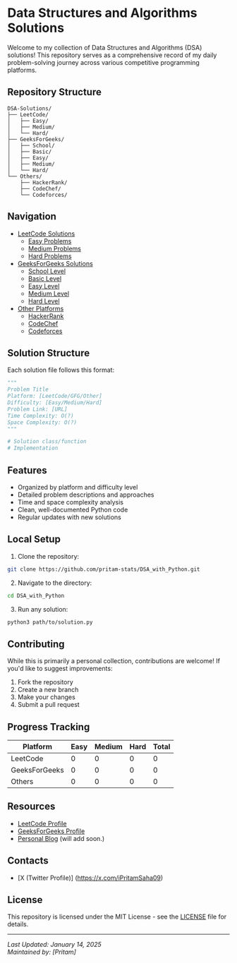 # Data Structures and Algorithms Solutions

Welcome to my collection of Data Structures and Algorithms (DSA) solutions! This repository serves as a comprehensive record of my daily problem-solving journey across various competitive programming platforms.

## Repository Structure

```
DSA-Solutions/
├── LeetCode/
│   ├── Easy/
│   ├── Medium/
│   └── Hard/
├── GeeksForGeeks/
│   ├── School/
│   ├── Basic/
│   ├── Easy/
│   ├── Medium/
│   └── Hard/
└── Others/
    ├── HackerRank/
    ├── CodeChef/
    └── Codeforces/
```

## Navigation

- [LeetCode Solutions](./LeetCode)
  - [Easy Problems](./LeetCode/Easy)
  - [Medium Problems](./LeetCode/Medium)
  - [Hard Problems](./LeetCode/Hard)
- [GeeksForGeeks Solutions](./GeeksForGeeks)
  - [School Level](./GeeksForGeeks/School)
  - [Basic Level](./GeeksForGeeks/Basic)
  - [Easy Level](./GeeksForGeeks/Easy)
  - [Medium Level](./GeeksForGeeks/Medium)
  - [Hard Level](./GeeksForGeeks/Hard)
- [Other Platforms](./Others)
  - [HackerRank](./Others/HackerRank)
  - [CodeChef](./Others/CodeChef)
  - [Codeforces](./Others/Codeforces)

## Solution Structure

Each solution file follows this format:

```python
"""
Problem Title
Platform: [LeetCode/GFG/Other]
Difficulty: [Easy/Medium/Hard]
Problem Link: [URL]
Time Complexity: O(?)
Space Complexity: O(?)
"""

# Solution class/function
# Implementation
```

## Features

- Organized by platform and difficulty level
- Detailed problem descriptions and approaches
- Time and space complexity analysis
- Clean, well-documented Python code
- Regular updates with new solutions

## Local Setup

1. Clone the repository:
```bash
git clone https://github.com/pritam-stats/DSA_with_Python.git
```

2. Navigate to the directory:
```bash
cd DSA_with_Python
```

3. Run any solution:
```bash
python3 path/to/solution.py
```

## Contributing

While this is primarily a personal collection, contributions are welcome! If you'd like to suggest improvements:

1. Fork the repository
2. Create a new branch
3. Make your changes
4. Submit a pull request

## Progress Tracking

| Platform | Easy | Medium | Hard | Total |
|----------|-------|---------|-------|--------|
| LeetCode | 0 | 0 | 0 | 0 |
| GeeksForGeeks | 0 | 0 | 0 | 0 |
| Others | 0 | 0 | 0 | 0 |

## Resources

- [LeetCode Profile](https://leetcode.com/iPritam09)
- [GeeksForGeeks Profile](https://auth.geeksforgeeks.org/user/ipritam09)
- [Personal Blog](https://###) (will add soon.)

## Contacts
- [X (Twitter Profile)] (https://x.com/iPritamSaha09)

## License

This repository is licensed under the MIT License - see the [LICENSE](./LICENSE) file for details.

---

*Last Updated: January 14, 2025*  
*Maintained by: [Pritam]*
